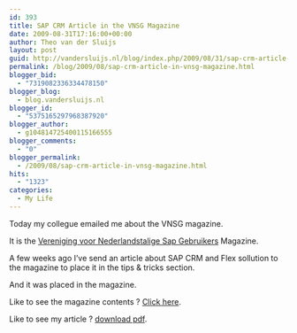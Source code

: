 ```yaml
---
id: 393
title: SAP CRM Article in the VNSG Magazine
date: 2009-08-31T17:16:00+00:00
author: Theo van der Sluijs
layout: post
guid: http://vandersluijs.nl/blog/index.php/2009/08/31/sap-crm-article-in-vnsg-magazine/
permalink: /blog/2009/08/sap-crm-article-in-vnsg-magazine.html
blogger_bid:
  - "7319082336334478150"
blogger_blog:
  - blog.vandersluijs.nl
blogger_id:
  - "5375165297968387920"
blogger_author:
  - g104814725400115166555
blogger_comments:
  - "0"
blogger_permalink:
  - /2009/08/sap-crm-article-in-vnsg-magazine.html
hits:
  - "1323"
categories:
  - My Life
---
```

Today my collegue emailed me about the VNSG magazine.

It is the <a title="Vereniging voor Nederlandstalige Sap Gebruikers" href="http://www.vnsg.nl/" target="_blank">Vereniging voor Nederlandstalige Sap Gebruikers</a> Magazine.

A few weeks ago I’ve send an article about SAP CRM and Flex sollution to the magazine to place it in the tips & tricks section.

And it was placed in the magazine.

Like to see the magazine contents ? <a title="Flex and SAP CRM Sollution" href="http://www.vnsg.nl/site/cm_bestanden/display_bestand.asp?id=10168032" target="_blank">Click here</a>.

Like to see my article ? [download pdf](http://www.vnsg.nl/site/cm_bestanden/display_bestand.asp?id=10167044).